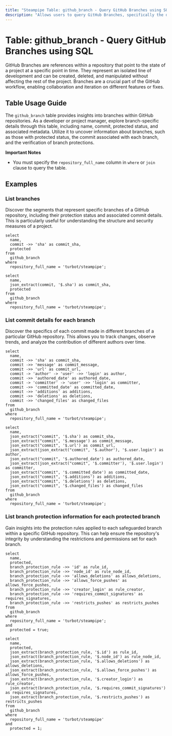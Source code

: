 ```yaml
---
title: "Steampipe Table: github_branch - Query GitHub Branches using SQL"
description: "Allows users to query GitHub Branches, specifically the details of branches for a repository, providing insights into branch information such as name, commit, protected status, and more."
---
```


# Table: github_branch - Query GitHub Branches using SQL

GitHub Branches are references within a repository that point to the state of a project at a specific point in time. They represent an isolated line of development and can be created, deleted, and manipulated without affecting the rest of the project. Branches are a crucial part of the GitHub workflow, enabling collaboration and iteration on different features or fixes.

## Table Usage Guide

The `github_branch` table provides insights into branches within GitHub repositories. As a developer or project manager, explore branch-specific details through this table, including name, commit, protected status, and associated metadata. Utilize it to uncover information about branches, such as those with protected status, the commit associated with each branch, and the verification of branch protections.

**Important Notes**
- You must specify the `repository_full_name` column in `where` or `join` clause to query the table.

## Examples

### List branches
Discover the segments that represent specific branches of a GitHub repository, including their protection status and associated commit details. This is particularly useful for understanding the structure and security measures of a project.

```sql+postgres
select
  name,
  commit ->> 'sha' as commit_sha,
  protected
from
  github_branch
where
  repository_full_name = 'turbot/steampipe';
```

```sql+sqlite
select
  name,
  json_extract(commit, '$.sha') as commit_sha,
  protected
from
  github_branch
where
  repository_full_name = 'turbot/steampipe';
```

### List commit details for each branch
Discover the specifics of each commit made in different branches of a particular GitHub repository. This allows you to track changes, observe trends, and analyze the contribution of different authors over time.

```sql+postgres
select
  name,
  commit ->> 'sha' as commit_sha,
  commit ->> 'message' as commit_message,
  commit ->> 'url' as commit_url,
  commit -> 'author' -> 'user' ->> 'login' as author,
  commit ->> 'authored_date' as authored_date,
  commit -> 'committer' -> 'user' ->> 'login' as committer,
  commit ->> 'committed_date' as committed_date,
  commit ->> 'additions' as additions,
  commit ->> 'deletions' as deletions,
  commit ->> 'changed_files' as changed_files
from
  github_branch
where
  repository_full_name = 'turbot/steampipe';
```

```sql+sqlite
select
  name,
  json_extract("commit", '$.sha') as commit_sha,
  json_extract("commit", '$.message') as commit_message,
  json_extract("commit", '$.url') as commit_url,
  json_extract(json_extract("commit", '$.author'), '$.user.login') as author,
  json_extract("commit", '$.authored_date') as authored_date,
  json_extract(json_extract("commit", '$.committer'), '$.user.login') as committer,
  json_extract("commit", '$.committed_date') as committed_date,
  json_extract("commit", '$.additions') as additions,
  json_extract("commit", '$.deletions') as deletions,
  json_extract("commit", '$.changed_files') as changed_files
from
  github_branch
where
  repository_full_name = 'turbot/steampipe';
```

### List branch protection information for each protected branch
Gain insights into the protection rules applied to each safeguarded branch within a specific GitHub repository. This can help ensure the repository's integrity by understanding the restrictions and permissions set for each branch.

```sql+postgres
select
  name,
  protected,
  branch_protection_rule ->> 'id' as rule_id,
  branch_protection_rule ->> 'node_id' as rule_node_id,
  branch_protection_rule ->> 'allows_deletions' as allows_deletions,
  branch_protection_rule ->> 'allows_force_pushes' as allows_force_pushes,
  branch_protection_rule ->> 'creator_login' as rule_creator,
  branch_protection_rule ->> 'requires_commit_signatures' as requires_signatures,
  branch_protection_rule ->> 'restricts_pushes' as restricts_pushes
from
  github_branch
where
  repository_full_name = 'turbot/steampipe';
and
  protected = true;
```

```sql+sqlite
select
  name,
  protected,
  json_extract(branch_protection_rule, '$.id') as rule_id,
  json_extract(branch_protection_rule, '$.node_id') as rule_node_id,
  json_extract(branch_protection_rule, '$.allows_deletions') as allows_deletions,
  json_extract(branch_protection_rule, '$.allows_force_pushes') as allows_force_pushes,
  json_extract(branch_protection_rule, '$.creator_login') as rule_creator,
  json_extract(branch_protection_rule, '$.requires_commit_signatures') as requires_signatures,
  json_extract(branch_protection_rule, '$.restricts_pushes') as restricts_pushes
from
  github_branch
where
  repository_full_name = 'turbot/steampipe'
and
  protected = 1;
```